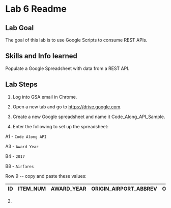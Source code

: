 # Lab 6 Readme

## Lab Goal

The goal of this lab is to use Google Scripts to consume REST APIs.

## Skills and Info learned

Populate a Google Spreadsheet with data from a REST API.

## Lab Steps

1. Log into GSA email in Chrome.

2. Open a new tab and go to https://drive.google.com.

3. Create a new Google spreadsheet and name it Code_Along_API_Sample.

3. Enter the following to set up the spreadsheet:

A1 - `Code Along API`

A3 - `Award Year`

B4 - `2017`

B8 - `Airfares`

Row 9 -- copy and paste these values:

| ID | ITEM_NUM | AWARD_YEAR | ORIGIN_AIRPORT_ABBREV | ORIGIN_CITY_NAME | DESTINATION_AIRPORT_ABBREV | DESTINATION_CITY_NAME | YCA_FARE | XCA_FARE |
| -- | -------- | ---------- | --------------------- | ---------------- | -------------------------- | --------------------- | -------- | -------- |   

2. 

